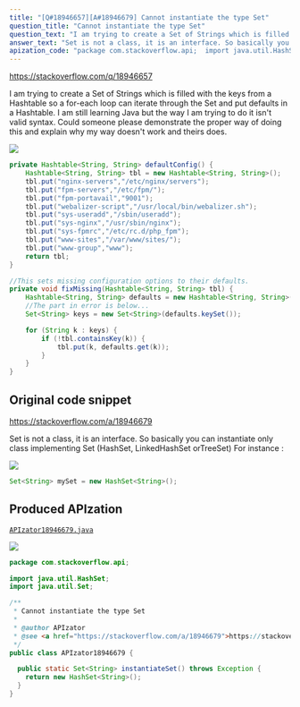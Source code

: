 ```yaml
---
title: "[Q#18946657][A#18946679] Cannot instantiate the type Set"
question_title: "Cannot instantiate the type Set"
question_text: "I am trying to create a Set of Strings which is filled with the keys from a Hashtable so a for-each loop can iterate through the Set and put defaults in a Hashtable. I am still learning Java but the way I am trying to do it isn't valid syntax. Could someone please demonstrate the proper way of doing this and explain why my way doesn't work and theirs does."
answer_text: "Set is not a class, it is an interface. So basically you can instantiate only class implementing Set (HashSet, LinkedHashSet orTreeSet) For instance :"
apization_code: "package com.stackoverflow.api;  import java.util.HashSet; import java.util.Set;  /**  * Cannot instantiate the type Set  *  * @author APIzator  * @see <a href=\"https://stackoverflow.com/a/18946679\">https://stackoverflow.com/a/18946679</a>  */ public class APIzator18946679 {    public static Set<String> instantiateSet() throws Exception {     return new HashSet<String>();   } }"
---
```


https://stackoverflow.com/q/18946657

I am trying to create a Set of Strings which is filled with the keys from a Hashtable so a for-each loop can iterate through the Set and put defaults in a Hashtable. I am still learning Java but the way I am trying to do it isn&#x27;t valid syntax. Could someone please demonstrate the proper way of doing this and explain why my way doesn&#x27;t work and theirs does.


<div class="code-logo"><img src="/stackoverflow.png" /></div>

```java
private Hashtable<String, String> defaultConfig() {
    Hashtable<String, String> tbl = new Hashtable<String, String>();
    tbl.put("nginx-servers","/etc/nginx/servers");
    tbl.put("fpm-servers","/etc/fpm/");
    tbl.put("fpm-portavail","9001");
    tbl.put("webalizer-script","/usr/local/bin/webalizer.sh");
    tbl.put("sys-useradd","/sbin/useradd");
    tbl.put("sys-nginx","/usr/sbin/nginx");
    tbl.put("sys-fpmrc","/etc/rc.d/php_fpm");
    tbl.put("www-sites","/var/www/sites/");
    tbl.put("www-group","www"); 
    return tbl;
}

//This sets missing configuration options to their defaults.
private void fixMissing(Hashtable<String, String> tbl) {
    Hashtable<String, String> defaults = new Hashtable<String, String>(defaultConfig());
    //The part in error is below...
    Set<String> keys = new Set<String>(defaults.keySet());

    for (String k : keys) {
        if (!tbl.containsKey(k)) {
            tbl.put(k, defaults.get(k));
        }
    }
}
```


## Original code snippet

https://stackoverflow.com/a/18946679

Set is not a class, it is an interface.
So basically you can instantiate only class implementing Set (HashSet, LinkedHashSet orTreeSet)
For instance :

<div class="code-logo"><img src="/stackoverflow.png" /></div>

```java
Set<String> mySet = new HashSet<String>();
```

## Produced APIzation

[`APIzator18946679.java`](https://github.com/pasqualesalza/apization-temp/raw/main/data/search/APIzator18946679.java)

<div class="code-logo"><img src="/apizator.png" /></div>

```java
package com.stackoverflow.api;

import java.util.HashSet;
import java.util.Set;

/**
 * Cannot instantiate the type Set
 *
 * @author APIzator
 * @see <a href="https://stackoverflow.com/a/18946679">https://stackoverflow.com/a/18946679</a>
 */
public class APIzator18946679 {

  public static Set<String> instantiateSet() throws Exception {
    return new HashSet<String>();
  }
}

```